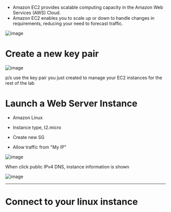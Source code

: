 - Amazon EC2  provides scalable computing capacity in the Amazon Web Services (AWS) Cloud. 
- Amazon EC2 enables you to scale up or down to handle changes in requirements, reducing your need to forecast traffic.

![image](https://github.com/cloudsketchnote/AWS-General-Immersion-Day/assets/89719597/99fb72f2-d7b1-42dc-937b-6b12dd915510)

# Create a new key pair

![image](https://github.com/cloudsketchnote/AWS-General-Immersion-Day/assets/89719597/fd4a5116-852c-4ac8-926d-f4d5e1cb8cea)

p/s use the key pair you just created to manage your EC2 instances for the rest of the lab

# Launch a Web Server Instance

- Amazon Linux

- Instance type, t2.micro

- Create new SG

- Allow traffic from "My IP"

![image](https://github.com/cloudsketchnote/AWS-General-Immersion-Day/assets/89719597/196651ed-cfd8-4d33-9d31-d0482bbc5447)

When click public IPv4 DNS, instance information is shown

![image](https://github.com/cloudsketchnote/AWS-General-Immersion-Day/assets/89719597/9bb01be7-9f41-4079-917d-dd2f1fdc29ef)

-------------------------------------------------------------------------------------------------------------------

# Connect to your linux instance




